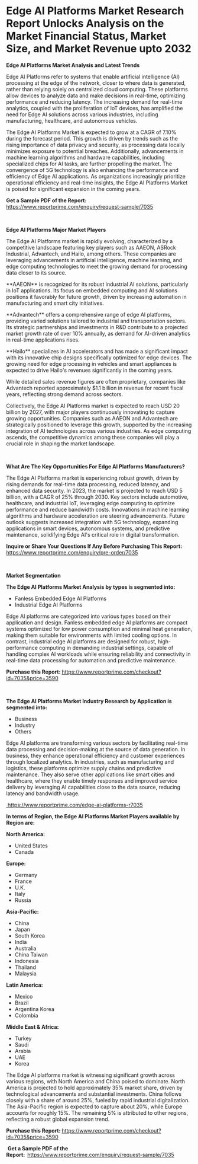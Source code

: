<p><h1>Edge AI Platforms Market Research Report Unlocks Analysis on the Market Financial Status, Market Size, and Market Revenue upto 2032</h1></p><p><strong>Edge AI Platforms Market Analysis and Latest Trends</strong></p>
<p><p>Edge AI Platforms refer to systems that enable artificial intelligence (AI) processing at the edge of the network, closer to where data is generated, rather than relying solely on centralized cloud computing. These platforms allow devices to analyze data and make decisions in real-time, optimizing performance and reducing latency. The increasing demand for real-time analytics, coupled with the proliferation of IoT devices, has amplified the need for Edge AI solutions across various industries, including manufacturing, healthcare, and autonomous vehicles.</p><p>The Edge AI Platforms Market is expected to grow at a CAGR of 7.10% during the forecast period. This growth is driven by trends such as the rising importance of data privacy and security, as processing data locally minimizes exposure to potential breaches. Additionally, advancements in machine learning algorithms and hardware capabilities, including specialized chips for AI tasks, are further propelling the market. The convergence of 5G technology is also enhancing the performance and efficiency of Edge AI applications. As organizations increasingly prioritize operational efficiency and real-time insights, the Edge AI Platforms Market is poised for significant expansion in the coming years.</p></p>
<p><strong>Get a Sample PDF of the Report:&nbsp;</strong> <a href="https://www.reportprime.com/enquiry/request-sample/7035?utm_campaign=4560&utm_medium=2&utm_source=Github&utm_content=ia&utm_term=17052025&utm_id=edge-ai-platforms">https://www.reportprime.com/enquiry/request-sample/7035</a></p>
<p>&nbsp;</p>
<p><strong>Edge AI Platforms Major Market Players</strong></p>
<p><p>The Edge AI Platforms market is rapidly evolving, characterized by a competitive landscape featuring key players such as AAEON, ASRock Industrial, Advantech, and Hailo, among others. These companies are leveraging advancements in artificial intelligence, machine learning, and edge computing technologies to meet the growing demand for processing data closer to its source.</p><p>**AAEON** is recognized for its robust industrial AI solutions, particularly in IoT applications. Its focus on embedded computing and AI solutions positions it favorably for future growth, driven by increasing automation in manufacturing and smart city initiatives.</p><p>**Advantech** offers a comprehensive range of edge AI platforms, providing varied solutions tailored to industrial and transportation sectors. Its strategic partnerships and investments in R&D contribute to a projected market growth rate of over 10% annually, as demand for AI-driven analytics in real-time applications rises.</p><p>**Hailo** specializes in AI accelerators and has made a significant impact with its innovative chip designs specifically optimized for edge devices. The growing need for edge processing in vehicles and smart appliances is expected to drive Hailo's revenues significantly in the coming years.</p><p>While detailed sales revenue figures are often proprietary, companies like Advantech reported approximately $1.1 billion in revenue for recent fiscal years, reflecting strong demand across sectors.</p><p>Collectively, the Edge AI Platforms market is expected to reach USD 20 billion by 2027, with major players continuously innovating to capture growing opportunities. Companies such as AAEON and Advantech are strategically positioned to leverage this growth, supported by the increasing integration of AI technologies across various industries. As edge computing ascends, the competitive dynamics among these companies will play a crucial role in shaping the market landscape.</p></p>
<p>&nbsp;</p>
<p><strong>What Are The Key Opportunities For Edge AI Platforms Manufacturers?</strong></p>
<p><p>The Edge AI Platforms market is experiencing robust growth, driven by rising demands for real-time data processing, reduced latency, and enhanced data security. In 2023, the market is projected to reach USD 5 billion, with a CAGR of 25% through 2030. Key sectors include automotive, healthcare, and industrial IoT, leveraging edge computing to optimize performance and reduce bandwidth costs. Innovations in machine learning algorithms and hardware acceleration are steering advancements. Future outlook suggests increased integration with 5G technology, expanding applications in smart devices, autonomous systems, and predictive maintenance, solidifying Edge AI's critical role in digital transformation.</p></p>
<p><strong>Inquire or Share Your Questions If Any Before Purchasing This Report:</strong> <a href="https://www.reportprime.com/enquiry/pre-order/7035?utm_campaign=4560&utm_medium=2&utm_source=Github&utm_content=ia&utm_term=17052025&utm_id=edge-ai-platforms">https://www.reportprime.com/enquiry/pre-order/7035</a></p>
<p>&nbsp;</p>
<p><strong>Market Segmentation</strong></p>
<p><strong>The Edge AI Platforms Market Analysis by types is segmented into:</strong></p>
<p><ul><li>Fanless Embedded Edge AI Platforms</li><li>Industrial Edge AI Platforms</li></ul></p>
<p><p>Edge AI platforms are categorized into various types based on their application and design. Fanless embedded edge AI platforms are compact systems optimized for low power consumption and minimal heat generation, making them suitable for environments with limited cooling options. In contrast, industrial edge AI platforms are designed for robust, high-performance computing in demanding industrial settings, capable of handling complex AI workloads while ensuring reliability and connectivity in real-time data processing for automation and predictive maintenance.</p></p>
<p><strong>Purchase this Report:&nbsp;</strong><a href="https://www.reportprime.com/checkout?id=7035&price=3590&utm_campaign=4560&utm_medium=2&utm_source=Github&utm_content=ia&utm_term=17052025&utm_id=edge-ai-platforms">https://www.reportprime.com/checkout?id=7035&price=3590</a></p>
<p>&nbsp;</p>
<p><strong>The Edge AI Platforms Market Industry Research by Application is segmented into:</strong></p>
<p><ul><li>Business</li><li>Industry</li><li>Others</li></ul></p>
<p><p>Edge AI platforms are transforming various sectors by facilitating real-time data processing and decision-making at the source of data generation. In business, they enhance operational efficiency and customer experiences through localized analytics. In industries, such as manufacturing and logistics, these platforms optimize supply chains and predictive maintenance. They also serve other applications like smart cities and healthcare, where they enable timely responses and improved service delivery by leveraging AI capabilities close to the data source, reducing latency and bandwidth usage.</p></p>
<p><a href="https://www.reportprime.com/edge-ai-platforms-r7035?utm_campaign=4560&utm_medium=2&utm_source=Github&utm_content=ia&utm_term=17052025&utm_id=edge-ai-platforms">&nbsp;https://www.reportprime.com/edge-ai-platforms-r7035</a></p>
<p><strong>In terms of Region, the Edge AI Platforms Market Players available by Region are:</strong></p>
<p>
    <p> <strong> North America: </strong>
        <ul>
            <li>United States</li>
            <li>Canada</li>
        </ul>
        </p> 
    <p> <strong> Europe: </strong>
        <ul>
            <li>Germany</li>
            <li>France</li>
            <li>U.K.</li>
            <li>Italy</li>
            <li>Russia</li>
        </ul>
        </p> 
    <p> <strong> Asia-Pacific: </strong>
        <ul>
            <li>China</li>
            <li>Japan</li>
            <li>South Korea</li>
            <li>India</li>
            <li>Australia</li>
            <li>China Taiwan</li>
            <li>Indonesia</li>
            <li>Thailand</li>
            <li>Malaysia</li>
        </ul>
        </p> 
    <p> <strong> Latin America: </strong>
        <ul>
            <li>Mexico</li>
            <li>Brazil</li>
            <li>Argentina Korea</li>
            <li>Colombia</li>
        </ul>
        </p> 
    <p> <strong> Middle East & Africa: </strong>
        <ul>
            <li>Turkey</li>
            <li>Saudi</li>
            <li>Arabia</li>
            <li>UAE</li>
            <li>Korea</li>
        </ul>
    </p>
    </p>
<p><p>The Edge AI platforms market is witnessing significant growth across various regions, with North America and China poised to dominate. North America is projected to hold approximately 35% market share, driven by technological advancements and substantial investments. China follows closely with a share of around 25%, fueled by rapid industrial digitalization. The Asia-Pacific region is expected to capture about 20%, while Europe accounts for roughly 15%. The remaining 5% is attributed to other regions, reflecting a robust global expansion trend.</p></p>
<p><strong>Purchase this Report: </strong><a href="https://www.reportprime.com/checkout?id=7035&price=3590&utm_campaign=4560&utm_medium=2&utm_source=Github&utm_content=ia&utm_term=17052025&utm_id=edge-ai-platforms">https://www.reportprime.com/checkout?id=7035&price=3590</a></p>
<p>&nbsp;<strong>Get a Sample PDF of the Report:&nbsp;&nbsp;</strong><a href="https://www.reportprime.com/enquiry/request-sample/7035?utm_campaign=4560&utm_medium=2&utm_source=Github&utm_content=ia&utm_term=17052025&utm_id=edge-ai-platforms">https://www.reportprime.com/enquiry/request-sample/7035</a></p>
<p><strong></strong></p>
<p><p></p><p></p><p></p></p>